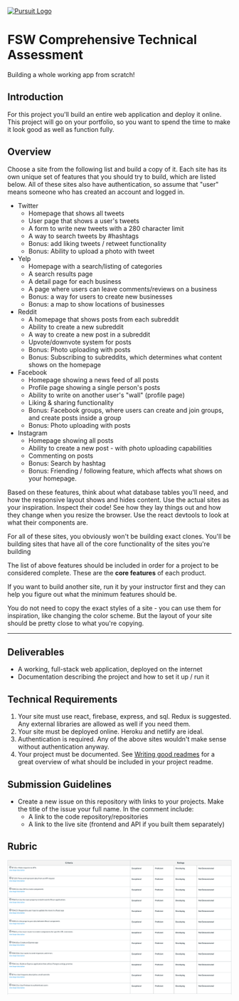 [![Pursuit Logo](https://avatars1.githubusercontent.com/u/5825944?s=200&v=4)](https://pursuit.org)

# FSW Comprehensive Technical Assessment

Building a whole working app from scratch!

## Introduction

For this project you'll build an entire web application and deploy it online. This project will go on your portfolio, so you want to spend the time to make it look good as well as function fully.

## Overview

Choose a site from the following list and build a copy of it. Each site has its own unique set of features that you should try to build, which are listed below. All of these sites also have authentication, so assume that "user" means someone who has created an account and logged in.

- Twitter
  - Homepage that shows all tweets
  - User page that shows a user's tweets
  - A form to write new tweets with a 280 character limit
  - A way to search tweets by #hashtags
  - Bonus: add liking tweets / retweet functionality
  - Bonus: Ability to upload a photo with tweet
- Yelp
  - Homepage with a search/listing of categories
  - A search results page
  - A detail page for each business
  - A page where users can leave comments/reviews on a business
  - Bonus: a way for users to create new businesses
  - Bonus: a map to show locations of businesses
- Reddit
  - A homepage that shows posts from each subreddit 
  - Ability to create a new subreddit
  - A way to create a new post in a subreddit
  - Upvote/downvote system for posts
  - Bonus: Photo uploading with posts
  - Bonus: Subscribing to subreddits, which determines what content shows on the homepage
- Facebook
  - Homepage showing a news feed of all posts
  - Profile page showing a single person's posts
  - Ability to write on another user's "wall" (profile page)
  - Liking & sharing functionality 
  - Bonus: Facebook groups, where users can create and join groups, and create posts inside a group
  - Bonus: Photo uploading with posts
- Instagram
  - Homepage showing all posts
  - Ability to create a new post - with photo uploading capabilities 
  - Commenting on posts
  - Bonus: Search by hashtag
  - Bonus: Friending / following feature, which affects what shows on your homepage.

Based on these features, think about what database tables you'll need, and how the responsive layout shows and hides content. Use the actual sites as your inspiration. Inspect their code! See how they lay things out and how they change when you resize the browser. Use the react devtools to look at what their components are.

For all of these sites, you obviously won't be building exact clones. You'll be building sites that have all of the core functionality of the sites you're building

 The list of above features should be included in order for a project to be considered complete. These are the **core features** of each product.

If you want to build another site, run it by your instructor first and they can help you figure out what the minimum features should be.

You do not need to copy the exact styles of a site - you can use them for inspiration, like changing the color scheme. But the layout of your site should be pretty close to what you're copying.

---

## Deliverables

- A working, full-stack web application, deployed on the internet
- Documentation describing the project and how to set it up / run it

## Technical Requirements

1. Your site must use react, firebase, express, and sql. Redux is suggested. Any external libraries are allowed as well if you need them.
1. Your site must be deployed online. Heroku and netlify are ideal.
1. Authentication is required. Any of the above sites wouldn't make sense without authentication anyway.
1. Your project must be documented. See [Writing good readmes](https://github.com/joinpursuit/Pursuit-Core-Web/blob/master/projects/WritingGoodReadmes.md) for a great overview of what should be included in your project readme.

## Submission Guidelines

- Create a new issue on this repository with links to your projects. Make the title of the issue your full name. In the comment include:
  - A link to the code repository/repositories
  - A link to the live site (frontend and API if you built them separately)

## Rubric

![rubric](./rubric.png)
